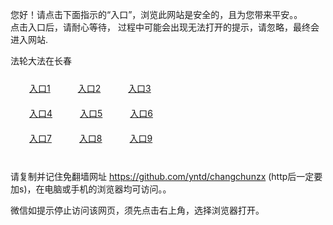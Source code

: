 您好！请点击下面指示的“入口”，浏览此网站是安全的，且为您带来平安。。 <br/>
点击入口后，请耐心等待， 过程中可能会出现无法打开的提示，请忽略，最终会进入网站. </br>

法轮大法在长春<br/>
<div style="padding:10px"><a style="margin:20px" target="_blank" href="https://dqxp8vm1u4dw4.cloudfront.net/2Qpsp?ykjar" id="ccLink1" rel="nofollow">入口1</a> <a target="_blank" style="margin:20px" href="https://d1g0u500a6bru.cloudfront.net/2Qpsp?yfntgvn" id="ccLink2" rel="nofollow">入口2</a> <a style="margin:20px" target="_blank" href="https://d3qpf1x6t1kdf5.cloudfront.net/2Qpsp?kqotckmj" id="ccLink3" rel="nofollow">入口3</a></div>

<div style="padding:10px" ><a style="margin:20px" target="_blank" href="https://dqxp8vm1u4dw4.cloudfront.net/2Qpsp?ykjar" id="ccLink4" rel="nofollow">入口4</a> <a style="margin:20px" href="https://d1g0u500a6bru.cloudfront.net/2Qpsp?yfntgvn" target="_blank" id="ccLink5" rel="nofollow">入口5</a> <a style="margin:20px" href="https://d3qpf1x6t1kdf5.cloudfront.net/2Qpsp?kqotckmj" target="_blank" id="ccLink6" rel="nofollow">入口6</a></div>

<div style="padding:10px"><a style="margin:20px" target="_blank" href="https://dqxp8vm1u4dw4.cloudfront.net/2Qpsp?ykjar" id="ccLink7" rel="nofollow">入口7</a> <a style="margin:20px" href="https://d1g0u500a6bru.cloudfront.net/2Qpsp?yfntgvn" target="_blank" id="ccLink8" rel="nofollow">入口8</a> <a style="margin:20px" target="_blank" href="https://d3qpf1x6t1kdf5.cloudfront.net/2Qpsp?kqotckmj" id="ccLink9" rel="nofollow">入口9</a></div>

<br/>



请复制并记住免翻墙网址 https://github.com/yntd/changchunzx (http后一定要加s)，在电脑或手机的浏览器均可访问。。<br/>

微信如提示停止访问该网页，须先点击右上角，选择浏览器打开。
